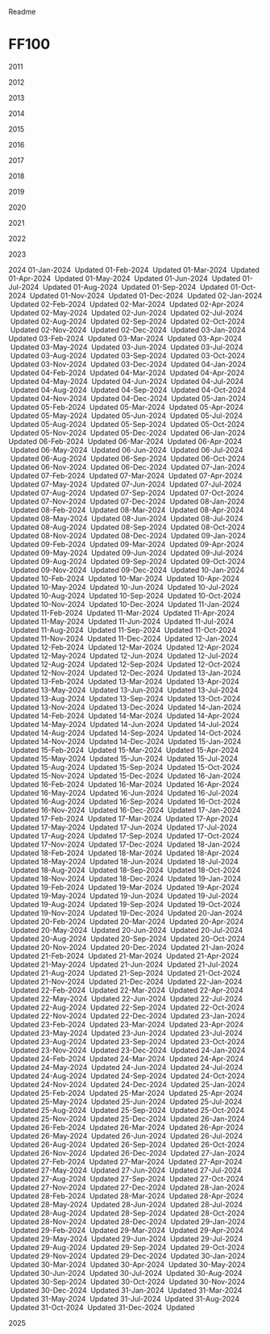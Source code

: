 Readme

# FF100
2011

2012

2013

2014

2015

2016

2017

2018

2019

2020

2021

2022

2023

2024
01-Jan-2024  Updated	01-Feb-2024	 Updated	01-Mar-2024	 Updated	01-Apr-2024	 Updated	01-May-2024	 Updated	01-Jun-2024	 Updated	01-Jul-2024	 Updated	01-Aug-2024	 Updated	01-Sep-2024	 Updated	01-Oct-2024	 Updated	01-Nov-2024	 Updated	01-Dec-2024	 Updated
02-Jan-2024	 Updated	02-Feb-2024	 Updated	02-Mar-2024	 Updated	02-Apr-2024	 Updated	02-May-2024	 Updated	02-Jun-2024	 Updated	02-Jul-2024	 Updated	02-Aug-2024	 Updated	02-Sep-2024	 Updated	02-Oct-2024	 Updated	02-Nov-2024	 Updated	02-Dec-2024	 Updated
03-Jan-2024	 Updated	03-Feb-2024	 Updated	03-Mar-2024	 Updated	03-Apr-2024	 Updated	03-May-2024	 Updated	03-Jun-2024	 Updated	03-Jul-2024	 Updated	03-Aug-2024	 Updated	03-Sep-2024	 Updated	03-Oct-2024	 Updated	03-Nov-2024	 Updated	03-Dec-2024	 Updated
04-Jan-2024	 Updated	04-Feb-2024	 Updated	04-Mar-2024	 Updated	04-Apr-2024	 Updated	04-May-2024	 Updated	04-Jun-2024	 Updated	04-Jul-2024	 Updated	04-Aug-2024	 Updated	04-Sep-2024	 Updated	04-Oct-2024	 Updated	04-Nov-2024	 Updated	04-Dec-2024	 Updated
05-Jan-2024	 Updated	05-Feb-2024	 Updated	05-Mar-2024	 Updated	05-Apr-2024	 Updated	05-May-2024	 Updated	05-Jun-2024	 Updated	05-Jul-2024	 Updated	05-Aug-2024	 Updated	05-Sep-2024	 Updated	05-Oct-2024	 Updated	05-Nov-2024	 Updated	05-Dec-2024	 Updated
06-Jan-2024	      Updated	06-Feb-2024	 Updated	06-Mar-2024	 Updated	06-Apr-2024	 Updated	06-May-2024	 Updated	06-Jun-2024	 Updated	06-Jul-2024	 Updated	06-Aug-2024	 Updated	06-Sep-2024	 Updated	06-Oct-2024	 Updated	06-Nov-2024	 Updated	06-Dec-2024	 Updated
07-Jan-2024	 Updated	07-Feb-2024	 Updated	07-Mar-2024	 Updated	07-Apr-2024	 Updated	07-May-2024	 Updated	07-Jun-2024	 Updated	07-Jul-2024	 Updated	07-Aug-2024	 Updated	07-Sep-2024	 Updated	07-Oct-2024	 Updated	07-Nov-2024	 Updated	07-Dec-2024	 Updated
08-Jan-2024	 Updated	08-Feb-2024	 Updated	08-Mar-2024	 Updated	08-Apr-2024	 Updated	08-May-2024	 Updated	08-Jun-2024	 Updated	08-Jul-2024	 Updated	08-Aug-2024	 Updated	08-Sep-2024	 Updated	08-Oct-2024	 Updated	08-Nov-2024	 Updated	08-Dec-2024	 Updated
09-Jan-2024	 Updated	09-Feb-2024	 Updated	09-Mar-2024	 Updated	09-Apr-2024	 Updated	09-May-2024	 Updated	09-Jun-2024	 Updated	09-Jul-2024	 Updated	09-Aug-2024	 Updated	09-Sep-2024	 Updated	09-Oct-2024	 Updated	09-Nov-2024	 Updated	09-Dec-2024	 Updated
10-Jan-2024	 Updated	10-Feb-2024	 Updated	10-Mar-2024	 Updated	10-Apr-2024	 Updated	10-May-2024	 Updated	10-Jun-2024	 Updated	10-Jul-2024	 Updated	10-Aug-2024	 Updated	10-Sep-2024	 Updated	10-Oct-2024	 Updated	10-Nov-2024	 Updated	10-Dec-2024	 Updated
11-Jan-2024	 Updated	11-Feb-2024	 Updated	11-Mar-2024	 Updated	11-Apr-2024	 Updated	11-May-2024	 Updated	11-Jun-2024	 Updated	11-Jul-2024	 Updated	11-Aug-2024	 Updated	11-Sep-2024	 Updated	11-Oct-2024	 Updated	11-Nov-2024	 Updated	11-Dec-2024	 Updated
12-Jan-2024	 Updated	12-Feb-2024	 Updated	12-Mar-2024	 Updated	12-Apr-2024	 Updated	12-May-2024	 Updated	12-Jun-2024	 Updated	12-Jul-2024	 Updated	12-Aug-2024	 Updated	12-Sep-2024	 Updated	12-Oct-2024	 Updated	12-Nov-2024	 Updated	12-Dec-2024	 Updated
13-Jan-2024	 Updated	13-Feb-2024	 Updated	13-Mar-2024	 Updated	13-Apr-2024	 Updated	13-May-2024	 Updated	13-Jun-2024	 Updated	13-Jul-2024	 Updated	13-Aug-2024	 Updated	13-Sep-2024	 Updated	13-Oct-2024	 Updated	13-Nov-2024	 Updated	13-Dec-2024	 Updated
14-Jan-2024	 Updated	14-Feb-2024	 Updated	14-Mar-2024	 Updated	14-Apr-2024	 Updated	14-May-2024	 Updated	14-Jun-2024	 Updated	14-Jul-2024	 Updated	14-Aug-2024	 Updated	14-Sep-2024	 Updated	14-Oct-2024	 Updated	14-Nov-2024	 Updated	14-Dec-2024	 Updated
15-Jan-2024	 Updated	15-Feb-2024	 Updated	15-Mar-2024	 Updated	15-Apr-2024	 Updated	15-May-2024	 Updated	15-Jun-2024	 Updated	15-Jul-2024	 Updated	15-Aug-2024	 Updated	15-Sep-2024	 Updated	15-Oct-2024	 Updated	15-Nov-2024	 Updated	15-Dec-2024	 Updated
16-Jan-2024	 Updated	16-Feb-2024	 Updated	16-Mar-2024	 Updated	16-Apr-2024	 Updated	16-May-2024	 Updated	16-Jun-2024	 Updated	16-Jul-2024	 Updated	16-Aug-2024	 Updated	16-Sep-2024	 Updated	16-Oct-2024	 Updated	16-Nov-2024	 Updated	16-Dec-2024	 Updated
17-Jan-2024	 Updated	17-Feb-2024	 Updated	17-Mar-2024	 Updated	17-Apr-2024	 Updated	17-May-2024	 Updated	17-Jun-2024	 Updated	17-Jul-2024	 Updated	17-Aug-2024	 Updated	17-Sep-2024	 Updated	17-Oct-2024	 Updated	17-Nov-2024	 Updated	17-Dec-2024	 Updated
18-Jan-2024	 Updated	18-Feb-2024	 Updated	18-Mar-2024	 Updated	18-Apr-2024	 Updated	18-May-2024	 Updated	18-Jun-2024	 Updated	18-Jul-2024	 Updated	18-Aug-2024	 Updated	18-Sep-2024	 Updated	18-Oct-2024	 Updated	18-Nov-2024	 Updated	18-Dec-2024	 Updated
19-Jan-2024	 Updated	19-Feb-2024	 Updated	19-Mar-2024	 Updated	19-Apr-2024	 Updated	19-May-2024	 Updated	19-Jun-2024	 Updated	19-Jul-2024	 Updated	19-Aug-2024	 Updated	19-Sep-2024	 Updated	19-Oct-2024	 Updated	19-Nov-2024	 Updated	19-Dec-2024	 Updated
20-Jan-2024	 Updated	20-Feb-2024	 Updated	20-Mar-2024	 Updated	20-Apr-2024	 Updated	20-May-2024	 Updated	20-Jun-2024	 Updated	20-Jul-2024	 Updated	20-Aug-2024	 Updated	20-Sep-2024	 Updated	20-Oct-2024	 Updated	20-Nov-2024	 Updated	20-Dec-2024	 Updated
21-Jan-2024	 Updated	21-Feb-2024	 Updated	21-Mar-2024	 Updated	21-Apr-2024	 Updated	21-May-2024	 Updated	21-Jun-2024	 Updated	21-Jul-2024	 Updated	21-Aug-2024	 Updated	21-Sep-2024	 Updated	21-Oct-2024	 Updated	21-Nov-2024	 Updated	21-Dec-2024	 Updated
22-Jan-2024	 Updated	22-Feb-2024	 Updated	22-Mar-2024	 Updated	22-Apr-2024	 Updated	22-May-2024	 Updated	22-Jun-2024	 Updated	22-Jul-2024	 Updated	22-Aug-2024	 Updated	22-Sep-2024	 Updated	22-Oct-2024	 Updated	22-Nov-2024	 Updated	22-Dec-2024	 Updated
23-Jan-2024	 Updated	23-Feb-2024	 Updated	23-Mar-2024	 Updated	23-Apr-2024	 Updated	23-May-2024	 Updated	23-Jun-2024	 Updated	23-Jul-2024	 Updated	23-Aug-2024	 Updated	23-Sep-2024	 Updated	23-Oct-2024	 Updated	23-Nov-2024	 Updated	23-Dec-2024	 Updated
24-Jan-2024	 Updated	24-Feb-2024	 Updated	24-Mar-2024	 Updated	24-Apr-2024	 Updated	24-May-2024	 Updated	24-Jun-2024	 Updated	24-Jul-2024	 Updated	24-Aug-2024	 Updated	24-Sep-2024	 Updated	24-Oct-2024	 Updated	24-Nov-2024	 Updated	24-Dec-2024	 Updated
25-Jan-2024	 Updated	25-Feb-2024	 Updated	25-Mar-2024	 Updated	25-Apr-2024	 Updated	25-May-2024	 Updated	25-Jun-2024	 Updated	25-Jul-2024	 Updated	25-Aug-2024	 Updated	25-Sep-2024	 Updated	25-Oct-2024	 Updated	25-Nov-2024	 Updated	25-Dec-2024	 Updated
26-Jan-2024	 Updated	26-Feb-2024	 Updated	26-Mar-2024	 Updated	26-Apr-2024	 Updated	26-May-2024	 Updated	26-Jun-2024	 Updated	26-Jul-2024	 Updated	26-Aug-2024	 Updated	26-Sep-2024	 Updated	26-Oct-2024	 Updated	26-Nov-2024	 Updated	26-Dec-2024	 Updated
27-Jan-2024	 Updated	27-Feb-2024	 Updated	27-Mar-2024	 Updated	27-Apr-2024	 Updated	27-May-2024	 Updated	27-Jun-2024	 Updated	27-Jul-2024	 Updated	27-Aug-2024	 Updated	27-Sep-2024	 Updated	27-Oct-2024	 Updated	27-Nov-2024	 Updated	27-Dec-2024	 Updated
28-Jan-2024	 Updated	28-Feb-2024	 Updated	28-Mar-2024	 Updated	28-Apr-2024	 Updated	28-May-2024	 Updated	28-Jun-2024	 Updated	28-Jul-2024	 Updated	28-Aug-2024	 Updated	28-Sep-2024	 Updated	28-Oct-2024	 Updated	28-Nov-2024	 Updated	28-Dec-2024	 Updated
29-Jan-2024	 Updated	29-Feb-2024	 Updated	29-Mar-2024	 Updated	29-Apr-2024	 Updated	29-May-2024	 Updated	29-Jun-2024	 Updated	29-Jul-2024	 Updated	29-Aug-2024	 Updated	29-Sep-2024	 Updated	29-Oct-2024	 Updated	29-Nov-2024	 Updated	29-Dec-2024	 Updated
30-Jan-2024	 Updated	                        30-Mar-2024	 Updated	30-Apr-2024	 Updated	30-May-2024	 Updated	30-Jun-2024	 Updated	30-Jul-2024	 Updated	30-Aug-2024	 Updated	30-Sep-2024	 Updated	30-Oct-2024	 Updated	30-Nov-2024	 Updated	30-Dec-2024	 Updated
31-Jan-2024	 Updated		                	31-Mar-2024	 Updated	                		31-May-2024	 Updated			                31-Jul-2024	 Updated	31-Aug-2024	 Updated	                		31-Oct-2024	 Updated		                	31-Dec-2024	 Updated

2025
